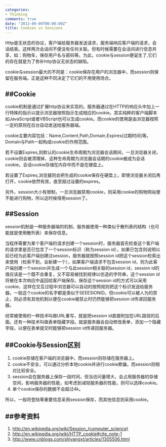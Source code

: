 ```yaml
---
categories:
- Thinking
comments: true
date: "2013-09-09T00:00:00Z"
title: Cookies vs Sessions
---
```

Http是无状态的协议，客户端给服务器发送请求，服务端响应客户端的请求，会话结束。这样两次会话间不便没有任何关联。但有时候需要在会话间进行信息共享，如：购物车，保存用户名与密码等。为此，cookie与session便诞生了,它们的存在就是为了弥补http协议无状态的缺陷。

cookie与session最大的不同是：cookie保存在用户的浏览器中，而session则保留在服务端。正是这种不同决定了它们的不用使用场合。

##Cookie
---

cookie机制是通过扩展http协议来实现的。服务器通过在HTTP的响应头中加上一行特殊的指示以提示浏览器按照指示生成相应的cookie。其实纯粹的客户端脚本如JavaScript或者VBScript也可以生成cookie。而cookie的使用是由浏览器按照一定的原则在后台自动发送给服务器端。

cookie主要内容包括：Name,Content,Path,Domain,Expires(过期时间)等。Domain与Path一起构成cookie的作用范围。

若不设置Expires,则默认的cookie生命周期为浏览器会话期间，一旦浏览器关闭，cookie则会被清理掉，这种生命周期为浏览器会话期的cookie被成为会话cookie。会话cookie存储在内存中而不是在硬盘上。

若设置了Expires,浏览器则会把生成的cookie保存在硬盘上，即使浏览器关闭后再打开，cookie依然有效，直至超过设置的expires。

另外，session大小有限制，一旦浏览器禁用cookie，则采用cookie的购物网站便不能进行购物，所以这时候得用session了。

<!--more-->

##Session
---

session机制是一种服务器端的机制，服务器使用一种类似于散列表的结构（也可能就是使用散列表）来保存信息。

当程序需要为某个客户端的请求创建一个session时，服务器首先检查这个客户端的请求里是否已包含了一个session标识（称为session id），如果已包含则说明以前已经为此客户端创建过session，服务器就按照session id把这个session检索出来使用（检索不到，会新建一个），如果客户端请求不包含session id，则为此客户端创建一个session并生成一个与此session相关联的session id，session id的值应该是一个既不会重复，又不容易被找到规律以仿造的字符串，这个session id将被在本次响应中返回给客户端保存。保存这个session id的方式可以采用cookie，这样在交互过程中浏览器可以自动的按照规则把这个标识发送给服务器。一般这个cookie的名字都是类似于SEEESIONID。但cookie可以被人为的禁止，则必须有其他机制以便在cookie被禁止时仍然能够把session id传递回服务器。

经常被使用的一种技术叫做URL重写，就是把session id直接附加在URL路径的后面。还有一种技术叫做表单隐藏字段。就是服务器会自动修改表单，添加一个隐藏字段，以便在表单提交时能够把session id传递回服务器。

##Cookie与Session区别
---

1. cookie存储在客户端的浏览器中，而session则存储在服务器上。
2. cookie不安全，可以通过分析本地cookie并进行cookie欺骗，而session则相对比较安全。
3. session会在服务器上保存一段时间，但当访问量增大，会占用服务器的存储空间，影响服务器的性能，如考虑到减轻服务器的性能，则可以选择cookie。
4. 单个cookie保存的数据不会超过4k。

所以，一般将登陆等重要信息采用session保存，而其他信息则采用cookie。

##参考资料
---
1. http://en.wikipedia.org/wiki/Session_(computer_science)
2. http://en.wikipedia.org/wiki/HTTP_cookie#cite_note-1
3. http://www.cnblogs.com/shiyangxt/articles/1305506.html
